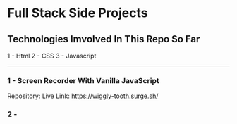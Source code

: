 # Full Stack Side Projects

## Technologies Imvolved In This Repo So Far

1 - Html
2 - CSS
3 - Javascript


---------------------------------------------------------
### 1 - Screen Recorder With Vanilla JavaScript 
Repository: 
Live Link: https://wiggly-tooth.surge.sh/

### 2 - 